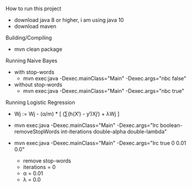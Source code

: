 How to run this project
- download java 8 or higher, i am using java 10
- download maven 

Building/Compiling
- mvn clean package

Running Naive Bayes
- with stop-words
  - mvn exec:java -Dexec.mainClass="Main" -Dexec.args="nbc false"
- without stop-words
  - mvn exec:java -Dexec.mainClass="Main" -Dexec.args="nbc true"

Running Logistic Regression
- Wj := Wj - (α/m) * [ (∑(h(Xⁱ) - yⁱ)Xjⁱ) + λWj ]
- mvn exec:java -Dexec.mainClass="Main" -Dexec.args="lrc boolean-removeStopWords int-iterations double-alpha double-lambda"

- mvn exec:java -Dexec.mainClass="Main" -Dexec.args="lrc true 0 0.01 0.0"
  - remove stop-words
  - iterations = 0
  - α = 0.01
  - λ = 0.0